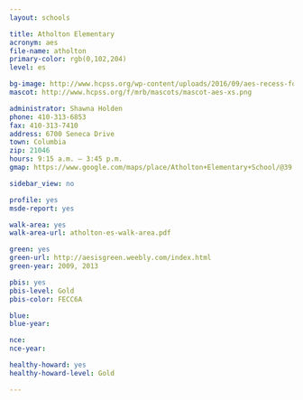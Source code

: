 ```yaml
---
layout: schools

title: Atholton Elementary
acronym: aes
file-name: atholton
primary-color: rgb(0,102,204)
level: es

bg-image: http://www.hcpss.org/wp-content/uploads/2016/09/aes-recess-foursquare.jpg
mascot: http://www.hcpss.org/f/mrb/mascots/mascot-aes-xs.png

administrator: Shawna Holden
phone: 410-313-6853
fax: 410-313-7410
address: 6700 Seneca Drive
town: Columbia
zip: 21046
hours: 9:15 a.m. – 3:45 p.m.
gmap: https://www.google.com/maps/place/Atholton+Elementary+School/@39.187015,-76.8658664,17z/data=!4m2!3m1!1s0x89b7de51b2ddc7ef:0x1ad08949109567db

sidebar_view: no

profile: yes
msde-report: yes 

walk-area: yes
walk-area-url: atholton-es-walk-area.pdf

green: yes
green-url: http://aesisgreen.weebly.com/index.html
green-year: 2009, 2013

pbis: yes
pbis-level: Gold
pbis-color: FECC6A

blue: 
blue-year:

nce:
nce-year:

healthy-howard: yes
healthy-howard-level: Gold

---
```

